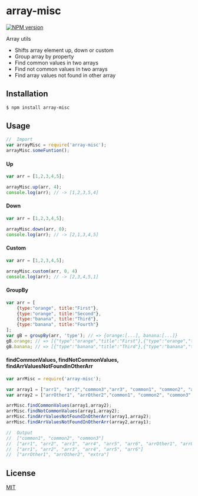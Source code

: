 # array-misc

[![NPM version](https://img.shields.io/npm/v/array-misc.svg)](https://www.npmjs.com/package/array-misc)

Array utils

- Shifts array element up, down or custom
- Group array by property
- Find common values in two arrays
- Find not common values in two arrays
- Find array values not found in other array


## Installation

```sh
$ npm install array-misc
```

## Usage
```js
//  Import
var arrayMisc = require('array-misc');
arrayMisc.someFuntion();
```


#### Up
```js
var arr = [1,2,3,4,5];

arrayMisc.up(arr, 4);
console.log(arr); // -> [1,2,3,5,4]
```

#### Down
```js
var arr = [1,2,3,4,5];

arrayMisc.down(arr, 0);
console.log(arr); // -> [2,1,3,4,5]
```

#### Custom
```js
var arr = [1,2,3,4,5];

arrayMisc.custom(arr, 0, 4)
console.log(arr); // -> [2,3,4,5,1]
```

#### GroupBy
```js
var arr = [
    {type:"orange", title:"First"},
    {type:"orange", title:"Second"},
    {type:"banana", title:"Third"},
    {type:"banana", title:"Fourth"}
];
var gB = groupBy(arr, 'type'); // => {orange:[...], banana:[...]}
gB.orange; // => [{"type":"orange","title":"First"},{"type":"orange","title":"Second"}]
gB.banana; // => [{"type":"banana","title":"Third"},{"type":"banana","title":"Fourth"}]
```

#### findCommonValues, findNotCommonValues, findArrValuesNotFoundInOtherArr
```js
var arrMisc = require('array-misc');

var array1 = ["arr1", "arr2","common3","arr3", "common1", "common2", "arr4", "arr5", "arr6"];
var array2 = ["arrOther1", "arrOther2","common1", "common2", "common3", "extra"];

arrMisc.findCommonValues(array1,array2);
arrMisc.findNotCommonValues(array1,array2);
arrMisc.findArrValuesNotFoundInOtherArr(array1,array2);
arrMisc.findArrValuesNotFoundInOtherArr(array2,array1);

//  Output
//  ["common1", "common2", "common3"]
//  ["arr1", "arr2", "arr3", "arr4", "arr5", "arr6", "arrOther1", "arrOther2", "extra"]
//  ["arr1", "arr2", "arr3", "arr4", "arr5", "arr6"]
//  ["arrOther1", "arrOther2", "extra"]
```



## License

  [MIT](LICENSE)